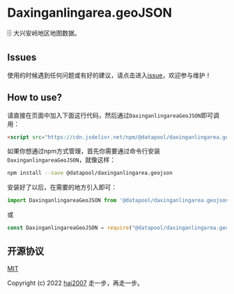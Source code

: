 # Daxinganlingarea.geoJSON
🗄️ 大兴安岭地区地图数据。

## Issues
使用的时候遇到任何问题或有好的建议，请点击进入[issue](https://github.com/hai2007/datapool/issues)，欢迎参与维护！

## How to use?

请直接在页面中加入下面这行代码，然后通过```DaxinganlingareaGeoJSON```即可调用：

```html
<script src="https://cdn.jsdelivr.net/npm/@datapool/daxinganlingarea.geojson@1"></script>
```

如果你想通过npm方式管理，首先你需要通过命令行安装``````DaxinganlingareaGeoJSON``````，就像这样：

```bash
npm install --save @datapool/daxinganlingarea.geojson
```

安装好了以后，在需要的地方引入即可：

```js
import DaxinganlingareaGeoJSON from '@datapool/daxinganlingarea.geojson';
```

或

```js
const DaxinganlingareaGeoJSON = require("@datapool/daxinganlingarea.geojson");
```

开源协议
---------------------------------------
[MIT](https://github.com/hai2007/datapool/blob/master/LICENSE)

Copyright (c) 2022 [hai2007](https://hai2007.gitee.io/sweethome/) 走一步，再走一步。
